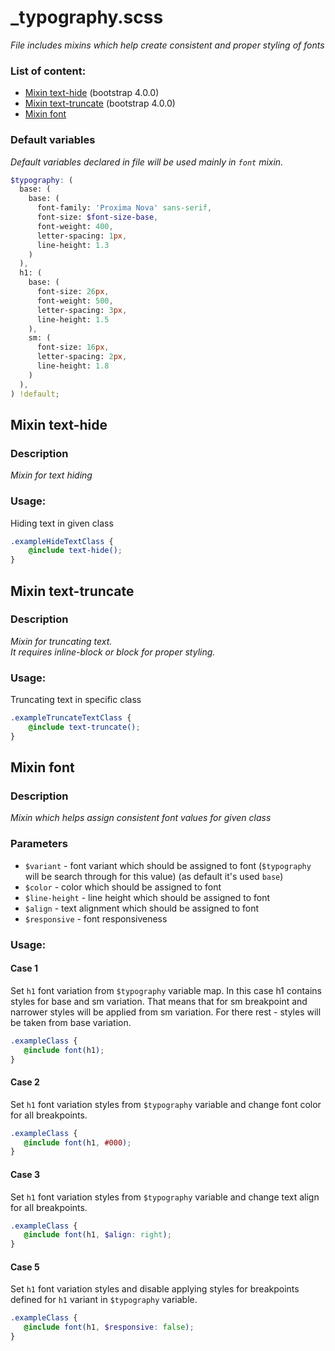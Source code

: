 # _typography.scss
_File includes mixins which help create consistent and proper styling of fonts_

### List of content:

- [Mixin text-hide](#mixin-text-hide) (bootstrap 4.0.0)
- [Mixin text-truncate](#mixin-text-truncate) (bootstrap 4.0.0)
- [Mixin font](#mixin-font)


### Default variables
_Default variables declared in file will be used mainly in ```font``` mixin._

```scss
$typography: (
  base: (
    base: (
      font-family: 'Proxima Nova' sans-serif,
      font-size: $font-size-base,
      font-weight: 400,
      letter-spacing: 1px,
      line-height: 1.3
    )
  ),
  h1: (
    base: (
      font-size: 26px,
      font-weight: 500,
      letter-spacing: 3px,
      line-height: 1.5
    ),
    sm: (
      font-size: 16px,
      letter-spacing: 2px,
      line-height: 1.8
    )
  ),
) !default;
```

## Mixin text-hide

### Description
_Mixin for text hiding_

### Usage: 
Hiding text in given class

```scss
.exampleHideTextClass {
    @include text-hide();
}
```

## Mixin text-truncate

### Description
_Mixin for truncating text.   
It requires inline-block or block for proper styling._

### Usage: 
Truncating text in specific class

```scss
.exampleTruncateTextClass {
    @include text-truncate();
}
```


## Mixin font

### Description
_Mixin which helps assign consistent font values for given class_

### Parameters
- `$variant` - font variant which should be assigned to font (```$typography``` will be search through for this value) (as default it's used ```base```)
- `$color` - color which should be assigned to font
- `$line-height` - line height which should be assigned to font
- `$align` - text alignment which should be assigned to font
- `$responsive` - font responsiveness

### Usage: 

#### Case 1
Set `h1` font variation from `$typography` variable map.
In this case h1 contains styles for base and sm variation. 
That means that for sm breakpoint and narrower styles will be applied from sm variation. 
For there rest - styles will be taken from base variation.

```scss
.exampleClass {
   @include font(h1);
}
```

#### Case 2
Set `h1` font variation styles from `$typography` variable and change font color for all breakpoints.

```scss
.exampleClass {
   @include font(h1, #000);
}
```

#### Case 3
Set `h1` font variation styles from `$typography` variable and change text align for all breakpoints.

```scss
.exampleClass {
   @include font(h1, $align: right);
}
```

#### Case 5
Set `h1` font variation styles and disable applying styles for breakpoints defined for `h1` variant in `$typography` variable.

```scss
.exampleClass {
   @include font(h1, $responsive: false);
}
```
